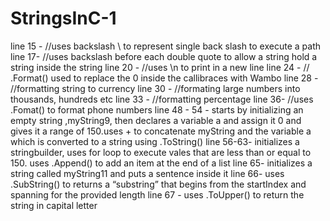 # StringsInC-1
line 15 -  //uses backslash \\ to represent single back slash to execute a path
line 17- //uses backslash before each double quote to allow a string hold a string inside  the string
line 20 - //uses \n to print in a new line
line 24 - // .Format() used to replace the 0 inside the callibraces with Wambo
line 28 - //formatting string to currency
line 30 - //formating large numbers into thousands, hundreds etc
line 33 - //formatting percentage
line 36-  //uses .Fomat() to format phone numbers
line 48 - 54 - starts by initializing an empty string ,myString9, then declares a variable a and assign it 0 and gives it a range of 150.uses + to concatenate myString and the variable a which is converted to a string using .ToString()
line 56-63- initializes a stringbuilder, uses for loop to execute vales that are less than or equal to 150. uses .Append() to add an item at the end of a list
line 65- initializes a string called myString11 and puts a sentence inside it 
line 66- uses .SubString() to  returns a “substring” that begins from the startIndex and spanning for the provided length
line 67 - uses .ToUpper() to return the string in capital letter


